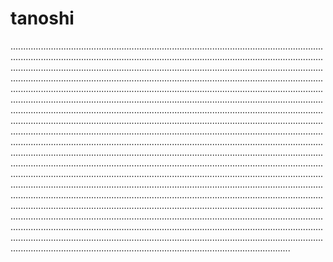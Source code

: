 # tanoshi
...................................................................................................................................................................................................................................................................................................................................................................................................................................................................................................................................................................................................................................................................................................................................................................................................................................................................................................................................................................................................................................................................................................................................................................................................................................................................................................................................................................................................................................................................................................................................................................................................................................................................................................................................................................................................................................................................................................................................................................................................................................................................................................................................................................................................................................................................................................................................................................................................................................................................................................................................................................